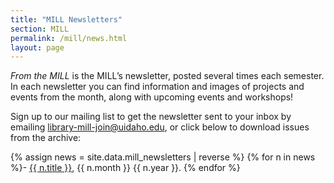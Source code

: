 ```yaml
---
title: "MILL Newsletters"
section: MILL
permalink: /mill/news.html
layout: page
---
```


*From the MILL* is the MILL’s newsletter, posted several times each semester. 
In each newsletter you can find information and images of projects and events from the month, along with upcoming events and workshops!

Sign up to our mailing list to get the newsletter sent to your inbox by emailing <a href="mailto:library-mill-join@uidaho.edu ">library-mill-join@uidaho.edu</a>, or click below to download issues from the archive:

{% assign news = site.data.mill_newsletters | reverse %}
{% for n in news %}- <a href="{{ site.lib-media }}/mill/{{ n.filename }}">{{ n.title }}</a>, {{ n.month }} {{ n.year }}.
{% endfor %}
